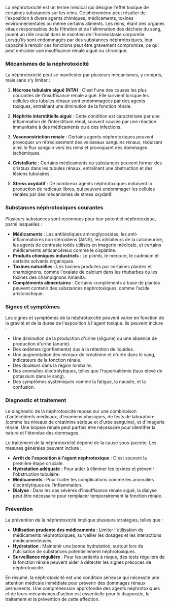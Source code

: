 La néphrotoxicité est un terme médical qui désigne l'effet toxique de certaines substances sur les reins. Ce phénomène peut résulter de l'exposition à divers agents chimiques, médicaments, toxines environnementales ou même certains aliments. Les reins, étant des organes vitaux responsables de la filtration et de l'élimination des déchets du sang, jouent un rôle crucial dans le maintien de l'homéostasie corporelle. Lorsqu'ils sont endommagés par des substances néphrotoxiques, leur capacité à remplir ces fonctions peut être gravement compromise, ce qui peut entraîner une insuffisance rénale aiguë ou chronique.

### Mécanismes de la néphrotoxicité

La néphrotoxicité peut se manifester par plusieurs mécanismes, y compris, mais sans s'y limiter :

1. **Nécrose tubulaire aiguë (NTA)** : C'est l'une des causes les plus courantes de l'insuffisance rénale aiguë. Elle survient lorsque les cellules des tubules rénaux sont endommagées par des agents toxiques, entraînant une diminution de la fonction rénale.

2. **Néphrite interstitielle aiguë** : Cette condition est caractérisée par une inflammation de l'interstitium rénal, souvent causée par une réaction immunitaire à des médicaments ou à des infections.

3. **Vasoconstriction rénale** : Certains agents néphrotoxiques peuvent provoquer un rétrécissement des vaisseaux sanguins rénaux, réduisant ainsi le flux sanguin vers les reins et provoquant des dommages ischémiques.

4. **Cristallurie** : Certains médicaments ou substances peuvent former des cristaux dans les tubules rénaux, entraînant une obstruction et des lésions tubulaires.

5. **Stress oxydatif** : De nombreux agents néphrotoxiques induisent la production de radicaux libres, qui peuvent endommager les cellules rénales par des mécanismes de stress oxydatif.

### Substances néphrotoxiques courantes

Plusieurs substances sont reconnues pour leur potentiel néphrotoxique, parmi lesquelles :

- **Médicaments** : Les antibiotiques aminoglycosides, les anti-inflammatoires non stéroïdiens (AINS), les inhibiteurs de la calcineurine, les agents de contraste iodés utilisés en imagerie médicale, et certains médicaments anticancéreux comme le cisplatine.
- **Produits chimiques industriels** : Le plomb, le mercure, le cadmium et certains solvants organiques.
- **Toxines naturelles** : Les toxines produites par certaines plantes et champignons, comme l'oxalate de calcium dans les rhubarbes ou les toxines des champignons Amanita.
- **Compléments alimentaires** : Certains compléments à base de plantes peuvent contenir des substances néphrotoxiques, comme l'acide aristolochique.

### Signes et symptômes

Les signes et symptômes de la néphrotoxicité peuvent varier en fonction de la gravité et de la durée de l'exposition à l'agent toxique. Ils peuvent inclure :

- Une diminution de la production d'urine (oligurie) ou une absence de production d'urine (anurie).
- Des œdèmes (gonflements) dus à la rétention de liquides.
- Une augmentation des niveaux de créatinine et d'urée dans le sang, indicateurs de la fonction rénale.
- Des douleurs dans la région lombaire.
- Des anomalies électrolytiques, telles que l'hyperkaliémie (taux élevé de potassium dans le sang).
- Des symptômes systémiques comme la fatigue, la nausée, et la confusion.

### Diagnostic et traitement

Le diagnostic de la néphrotoxicité repose sur une combinaison d'antécédents médicaux, d'examens physiques, de tests de laboratoire (comme les niveaux de créatinine sérique et d'urée sanguine), et d'imagerie rénale. Une biopsie rénale peut parfois être nécessaire pour identifier la nature et l'étendue des dommages.

Le traitement de la néphrotoxicité dépend de la cause sous-jacente. Les mesures générales peuvent inclure :

- **Arrêt de l'exposition à l'agent néphrotoxique** : C'est souvent la première étape cruciale.
- **Hydratation adéquate** : Pour aider à éliminer les toxines et prévenir l'obstruction tubulaire.
- **Médicaments** : Pour traiter les complications comme les anomalies électrolytiques ou l'inflammation.
- **Dialyse** : Dans les cas sévères d'insuffisance rénale aiguë, la dialyse peut être nécessaire pour remplacer temporairement la fonction rénale.

### Prévention

La prévention de la néphrotoxicité implique plusieurs stratégies, telles que :

- **Utilisation prudente des médicaments** : Limiter l'utilisation de médicaments néphrotoxiques, surveiller les dosages et les interactions médicamenteuses.
- **Hydratation** : Maintenir une bonne hydratation, surtout lors de l'utilisation de substances potentiellement néphrotoxiques.
- **Surveillance régulière** : Pour les patients à risque, des tests réguliers de la fonction rénale peuvent aider à détecter les signes précoces de néphrotoxicité.

En résumé, la néphrotoxicité est une condition sérieuse qui nécessite une attention médicale immédiate pour prévenir des dommages rénaux permanents. Une compréhension approfondie des agents néphrotoxiques et de leurs mécanismes d'action est essentielle pour le diagnostic, le traitement et la prévention de cette affection.